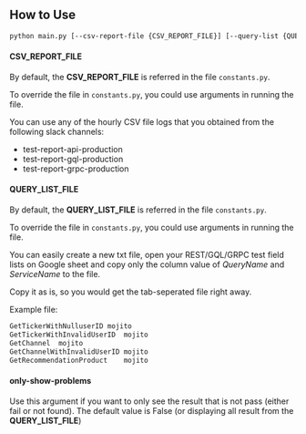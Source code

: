 ## How to Use

```bash
python main.py [--csv-report-file {CSV_REPORT_FILE}] [--query-list {QUERY_LIST_FILE}] [--only-show-fail]
```

#### CSV_REPORT_FILE

By default, the **CSV_REPORT_FILE** is referred in the file `constants.py`.

To override the file in `constants.py`, you could use arguments in running the file.

You can use any of the hourly CSV file logs that you obtained from the following slack channels:

- test-report-api-production
- test-report-gql-production
- test-report-grpc-production

#### QUERY_LIST_FILE

By default, the **QUERY_LIST_FILE** is referred in the file `constants.py`.

To override the file in `constants.py`, you could use arguments in running the file.

You can easily create a new txt file, open your REST/GQL/GRPC test field lists on Google sheet and copy only the column value of _QueryName_ and _ServiceName_ to the file.

Copy it as is, so you would get the tab-seperated file right away.

Example file:

```txt
GetTickerWithNulluserID	mojito
GetTickerWithInvalidUserID	mojito
GetChannel	mojito
GetChannelWithInvalidUserID	mojito
GetRecommendationProduct	mojito
```

#### only-show-problems

Use this argument if you want to only see the result that is not pass (either fail or not found).
The default value is False (or displaying all result from the **QUERY_LIST_FILE**)
